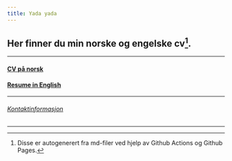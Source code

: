 ```yaml
---
title: Yada yada
---
```


## Her finner du min norske og engelske cv[^1].

***

#### [CV på norsk](https://harrysolsem.github.io/MyCVRepository/content/norsk/cv.html)

#### [Resume in English](https://harrysolsem.github.io/MyCVRepository/content/engelsk/resume.html)

***

###### [Kontaktinformasjon](https://harrysolsem.github.io/MyCVRepository/content/kontaktinfo/contact.html)

***

[^1]: Disse er autogenerert fra md-filer ved hjelp av Github Actions og Github Pages.
